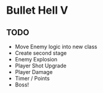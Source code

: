# Bullet Hell V

## TODO

- Move Enemy logic into new class
- Create second stage
- Enemy Explosion
- Player Shot Upgrade
- Player Damage
- Timer / Points
- Boss!